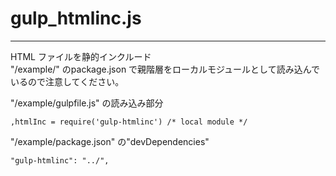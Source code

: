 # gulp_htmlinc.js
---

HTML ファイルを静的インクルード  
"/example/" のpackage.json で親階層をローカルモジュールとして読み込んでいるので注意してください。

"/example/gulpfile.js" の読み込み部分
```
,htmlInc = require('gulp-htmlinc') /* local module */
```

"/example/package.json" の"devDependencies"
```
"gulp-htmlinc": "../",
```
